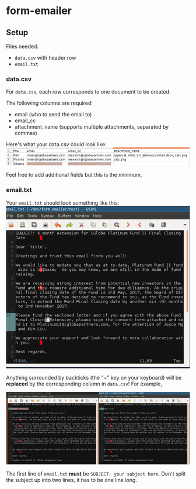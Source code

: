 # form-emailer 

## Setup
Files needed:

* `data.csv` with header row
* `email.txt`

### data.csv

For `data.csv`, each row corresponds to one document to be created.

The following columns are required:
* email (who to send the email to)
* email_cc
* attachment_name (supports multiple attachments, separated by commas)

Here's what your data.csv could look like: ![data.csv](img/data.csv.png)

Feel free to add additional fields but this is the minimum.

### email.txt

Your `email.txt` should look something like this: ![email.txt](img/email.txt.png)

Anything surrounded by backticks (the "~" key on your keyboard) will be
**replaced** by the corresponding column in `data.csv`! For example,

![title in email getting replaced](img/email_replace.png)

The first line of `email.txt` **must** be `SUBJECT: your subject here`. 
Don't split the subject up into two lines, it has to be one line long. 



